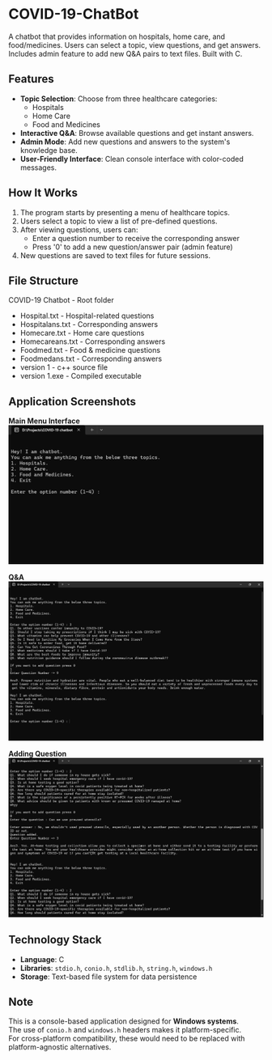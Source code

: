 # COVID-19-ChatBot
A chatbot that provides information on hospitals, home care, and food/medicines. Users can select a topic, view questions, and get answers. Includes admin feature to add new Q&amp;A pairs to text files. Built with C.

## Features
- **Topic Selection**: Choose from three healthcare categories:
  - Hospitals
  - Home Care
  - Food and Medicines
- **Interactive Q&A**: Browse available questions and get instant answers.
- **Admin Mode**: Add new questions and answers to the system's knowledge base.
- **User-Friendly Interface**: Clean console interface with color-coded messages.

## How It Works
1. The program starts by presenting a menu of healthcare topics.
2. Users select a topic to view a list of pre-defined questions.
3. After viewing questions, users can:
   - Enter a question number to receive the corresponding answer
   - Press '0' to add a new question/answer pair (admin feature)
4. New questions are saved to text files for future sessions.

## File Structure
COVID-19 Chatbot - Root folder
- Hospital.txt - Hospital-related questions
- Hospitalans.txt - Corresponding answers
- Homecare.txt - Home care questions
- Homecareans.txt - Corresponding answers
- Foodmed.txt - Food & medicine questions
- Foodmedans.txt - Corresponding answers
- version 1 - c++ source file
- version 1.exe - Compiled executable

## Application Screenshots

**Main Menu Interface**  
![Main Menu](screenshots/Main_Menu.png)

**Q&A**  
![QNA](screenshots/QNA.png)

**Adding Question**  
![Add Question](screenshots/Add_Question.png)

## Technology Stack
- **Language**: C  
- **Libraries**: `stdio.h`, `conio.h`, `stdlib.h`, `string.h`, `windows.h`  
- **Storage**: Text-based file system for data persistence  

## Note
This is a console-based application designed for **Windows systems**.  
The use of `conio.h` and `windows.h` headers makes it platform-specific.  
For cross-platform compatibility, these would need to be replaced with platform-agnostic alternatives.
